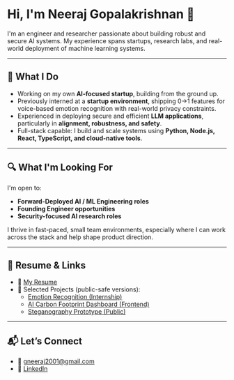# Hi, I'm Neeraj Gopalakrishnan 👋

I'm an engineer and researcher passionate about building robust and secure AI systems. My experience spans startups, research labs, and real-world deployment of machine learning systems.

---

## 🚀 What I Do

- Working on my own **AI-focused startup**, building from the ground up.
- Previously interned at a **startup environment**, shipping 0→1 features for voice-based emotion recognition with real-world privacy constraints.
- Experienced in deploying secure and efficient **LLM applications**, particularly in **alignment, robustness, and safety**.
- Full-stack capable: I build and scale systems using **Python, Node.js, React, TypeScript, and cloud-native tools**.

---

## 🔍 What I'm Looking For

I'm open to:
- **Forward-Deployed AI / ML Engineering roles**
- **Founding Engineer opportunities**
- **Security-focused AI research roles**

I thrive in fast-paced, small team environments, especially where I can work across the stack and help shape product direction.

---

## 📄 Resume & Links

- 📄 [My Resume](https://your-link.com/resume.pdf)
- 🧠 Selected Projects (public-safe versions):
  - [Emotion Recognition (Internship)](https://github.com/your-repo)
  - [AI Carbon Footprint Dashboard (Frontend)](https://github.com/your-repo)
  - [Steganography Prototype (Public)](https://github.com/your-repo)

---

## 📬 Let’s Connect

- 📧 gneeraj2001@gmail.com
- 🔗 [LinkedIn](https://linkedin.com/in/neeraj-g2001)


